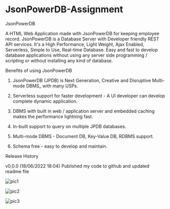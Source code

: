 # JsonPowerDB-Assignment
JsonPowerDB

A HTML Web Application made with  JsonPowerDB for keeping employee record. JsonPowerDB is a Database Server with Developer friendly REST API services. It's a High Performance, Light Weight, Ajax Enabled, Serverless, Simple to Use, Real-time Database. Easy and fast to develop database applications without using any server side programming / scripting or without installing any kind of database.


Benefits of using JsonPowerDB

1. JsonPowerDB (JPDB) is Next Generation, Creative and Disruptive Multi-mode DBMS_ with many USPs.

2. Serverless support for faster development - A UI developer can develop complete dynamic application.

3. DBMS with built in web / application server and embedded caching makes the performance lightning fast.

4. In-built support to query on multiple JPDB databases.

5. Multi-mode DBMS - Document DB, Key-Value DB, RDBMS support.

6. Schema free - easy to develop and maintain.


Release History

v0.0.0 (18/06/2022 18:04)
Published my code to github and updated readme file

![pic1](https://user-images.githubusercontent.com/93241765/174437930-0c9b2a6f-48e9-45a0-bd6d-43683faec84b.jpg)

![pic2](https://user-images.githubusercontent.com/93241765/174437936-76c03dc0-c9da-4d60-ac9e-b97a735b9969.jpg)

![pic3](https://user-images.githubusercontent.com/93241765/174437942-eb0fe7c3-8b47-4761-9709-1b516188d50e.jpg)
